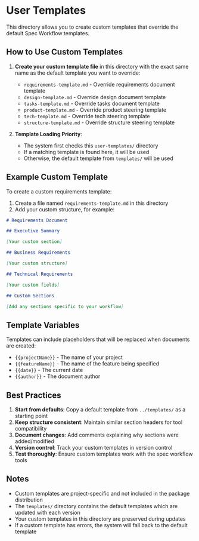 # User Templates

This directory allows you to create custom templates that override the default
Spec Workflow templates.

## How to Use Custom Templates

1. **Create your custom template file** in this directory with the exact same
   name as the default template you want to override:
   - `requirements-template.md` - Override requirements document template
   - `design-template.md` - Override design document template
   - `tasks-template.md` - Override tasks document template
   - `product-template.md` - Override product steering template
   - `tech-template.md` - Override tech steering template
   - `structure-template.md` - Override structure steering template

2. **Template Loading Priority**:
   - The system first checks this `user-templates/` directory
   - If a matching template is found here, it will be used
   - Otherwise, the default template from `templates/` will be used

## Example Custom Template

To create a custom requirements template:

1. Create a file named `requirements-template.md` in this directory
2. Add your custom structure, for example:

```markdown
# Requirements Document

## Executive Summary

[Your custom section]

## Business Requirements

[Your custom structure]

## Technical Requirements

[Your custom fields]

## Custom Sections

[Add any sections specific to your workflow]
```

## Template Variables

Templates can include placeholders that will be replaced when documents are
created:

- `{{projectName}}` - The name of your project
- `{{featureName}}` - The name of the feature being specified
- `{{date}}` - The current date
- `{{author}}` - The document author

## Best Practices

1. **Start from defaults**: Copy a default template from `../templates/` as a
   starting point
2. **Keep structure consistent**: Maintain similar section headers for tool
   compatibility
3. **Document changes**: Add comments explaining why sections were
   added/modified
4. **Version control**: Track your custom templates in version control
5. **Test thoroughly**: Ensure custom templates work with the spec workflow
   tools

## Notes

- Custom templates are project-specific and not included in the package
  distribution
- The `templates/` directory contains the default templates which are updated
  with each version
- Your custom templates in this directory are preserved during updates
- If a custom template has errors, the system will fall back to the default
  template
